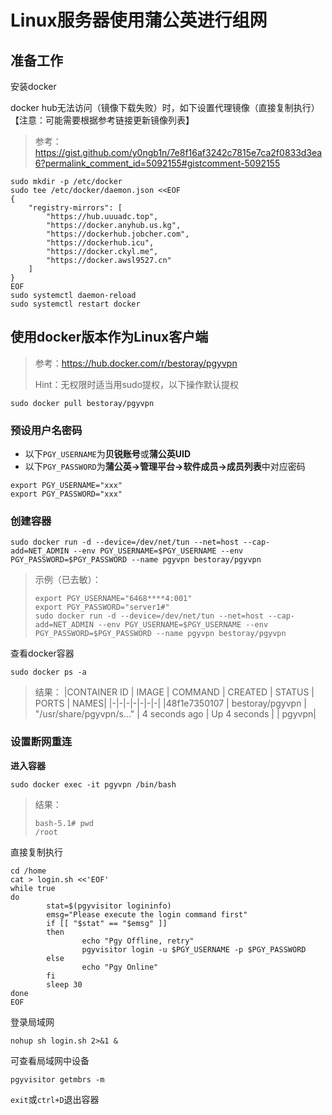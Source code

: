 # Linux服务器使用蒲公英进行组网

## 准备工作

安装docker

docker hub无法访问（镜像下载失败）时，如下设置代理镜像（直接复制执行）【注意：可能需要根据参考链接更新镜像列表】
> 参考：https://gist.github.com/y0ngb1n/7e8f16af3242c7815e7ca2f0833d3ea6?permalink_comment_id=5092155#gistcomment-5092155

```shell
sudo mkdir -p /etc/docker
sudo tee /etc/docker/daemon.json <<EOF
{
    "registry-mirrors": [
        "https://hub.uuuadc.top",
        "https://docker.anyhub.us.kg",
        "https://dockerhub.jobcher.com",
        "https://dockerhub.icu",
        "https://docker.ckyl.me",
        "https://docker.awsl9527.cn"
    ]
}
EOF
sudo systemctl daemon-reload
sudo systemctl restart docker
```

## 使用docker版本作为Linux客户端

> 参考：https://hub.docker.com/r/bestoray/pgyvpn
> 
> Hint：无权限时适当用sudo提权，以下操作默认提权

```shell
sudo docker pull bestoray/pgyvpn
```

### 预设用户名密码
+ 以下`PGY_USERNAME`为**贝锐账号**或**蒲公英UID**
+ 以下`PGY_PASSWORD`为**蒲公英->管理平台->软件成员->成员列表**中对应密码
```shell
export PGY_USERNAME="xxx"
export PGY_PASSWORD="xxx"
```

### 创建容器
```shell
sudo docker run -d --device=/dev/net/tun --net=host --cap-add=NET_ADMIN --env PGY_USERNAME=$PGY_USERNAME --env PGY_PASSWORD=$PGY_PASSWORD --name pgyvpn bestoray/pgyvpn
```
> 示例（已去敏）：
> ```shell
> export PGY_USERNAME="6468****4:001"
> export PGY_PASSWORD="server1#"
> sudo docker run -d --device=/dev/net/tun --net=host --cap-add=NET_ADMIN --env PGY_USERNAME=$PGY_USERNAME --env PGY_PASSWORD=$PGY_PASSWORD --name pgyvpn bestoray/pgyvpn
> ```

查看docker容器
```shell
sudo docker ps -a
```
> 结果：
> |CONTAINER ID  | IMAGE |            COMMAND      |            CREATED     |    STATUS       |             PORTS                            |                                                       NAMES|
> |-|-|-|-|-|-|-|
> |48f1e7350107 |  bestoray/pgyvpn |  "/usr/share/pgyvpn/s…"  | 4 seconds ago |  Up 4 seconds      |                                 |                                                               pgyvpn|

### 设置断网重连

**进入容器**

```shell
sudo docker exec -it pgyvpn /bin/bash
```
> 结果：
> ```shell
> bash-5.1# pwd
> /root
> ```
直接复制执行
```shell
cd /home
cat > login.sh <<'EOF'
while true
do
        stat=$(pgyvisitor logininfo)
        emsg="Please execute the login command first"
        if [[ "$stat" == "$emsg" ]]
        then
                echo "Pgy Offline, retry"
                pgyvisitor login -u $PGY_USERNAME -p $PGY_PASSWORD
        else
                echo "Pgy Online"
        fi
        sleep 30
done
EOF
```

登录局域网

```shell
nohup sh login.sh 2>&1 &
```

可查看局域网中设备

```shell
pgyvisitor getmbrs -m
```

`exit`或`ctrl+D`退出容器
